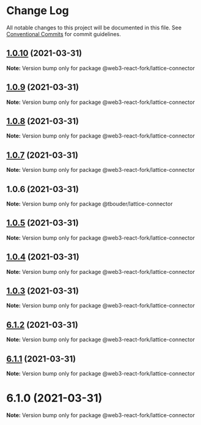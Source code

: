 # Change Log

All notable changes to this project will be documented in this file.
See [Conventional Commits](https://conventionalcommits.org) for commit guidelines.

## [1.0.10](https://github.com/TBouder/web3-react-fork/compare/@web3-react-fork/lattice-connector@1.0.9...@web3-react-fork/lattice-connector@1.0.10) (2021-03-31)

**Note:** Version bump only for package @web3-react-fork/lattice-connector





## [1.0.9](https://github.com/TBouder/web3-react-fork/compare/@web3-react-fork/lattice-connector@1.0.8...@web3-react-fork/lattice-connector@1.0.9) (2021-03-31)

**Note:** Version bump only for package @web3-react-fork/lattice-connector





## [1.0.8](https://github.com/TBouder/web3-react-fork/compare/@web3-react-fork/lattice-connector@1.0.7...@web3-react-fork/lattice-connector@1.0.8) (2021-03-31)

**Note:** Version bump only for package @web3-react-fork/lattice-connector





## [1.0.7](https://github.com/TBouder/web3-react-fork/compare/@web3-react-fork/lattice-connector@1.0.5...@web3-react-fork/lattice-connector@1.0.7) (2021-03-31)

**Note:** Version bump only for package @web3-react-fork/lattice-connector





## 1.0.6 (2021-03-31)

**Note:** Version bump only for package @tbouder/lattice-connector





## [1.0.5](https://github.com/TBouder/web3-react-fork/compare/@web3-react-fork/lattice-connector@1.0.4...@web3-react-fork/lattice-connector@1.0.5) (2021-03-31)

**Note:** Version bump only for package @web3-react-fork/lattice-connector





## [1.0.4](https://github.com/TBouder/web3-react-fork/compare/@web3-react-fork/lattice-connector@1.0.3...@web3-react-fork/lattice-connector@1.0.4) (2021-03-31)

**Note:** Version bump only for package @web3-react-fork/lattice-connector





## [1.0.3](https://github.com/TBouder/web3-react-fork/compare/@web3-react-fork/lattice-connector@6.1.2...@web3-react-fork/lattice-connector@1.0.3) (2021-03-31)

**Note:** Version bump only for package @web3-react-fork/lattice-connector





## [6.1.2](https://github.com/TBouder/web3-react-fork/compare/@web3-react-fork/lattice-connector@6.1.1...@web3-react-fork/lattice-connector@6.1.2) (2021-03-31)

**Note:** Version bump only for package @web3-react-fork/lattice-connector





## [6.1.1](https://github.com/TBouder/web3-react-fork/compare/@web3-react-fork/lattice-connector@6.1.0...@web3-react-fork/lattice-connector@6.1.1) (2021-03-31)

**Note:** Version bump only for package @web3-react-fork/lattice-connector





# 6.1.0 (2021-03-31)

**Note:** Version bump only for package @web3-react-fork/lattice-connector
